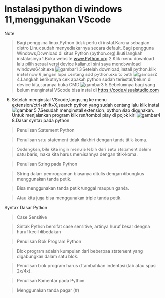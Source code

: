 #   Instalasi python di windows 11,menggunakan VScode
Note
> Bagi pengguna linux,Python tidak perlu di instal.Karena sebagian distro Linux sudah menyediakannya secara default.
> Bagi pengguna Windows,Download di situs Python (python.org).Ikuti langkah instalasinya
1.Buka website www.Python.org
2.Klik menu download lalu pilih sesuai versi device kalian,di sini saya mendownload windows64bit.exe
![gambar1](https://user-images.githubusercontent.com/116090827/197916435-fcd361c8-cc80-4a02-b9b1-25631a0da257.png)
3.Setelah download,install python.klik instal now & jangan lupa centang add python.exe to path
![gambar2](https://user-images.githubusercontent.com/116090827/197916879-4435a9b5-83ff-4cf2-9b23-d11e23a871a3.png)
4.Langkah berikutnya cek apakah python sudah terinstal/belum di device kita,caranya buka CMD
![gambar3](https://user-images.githubusercontent.com/116090827/197917122-9ecb1697-0465-4f32-93c2-0605ce54f5d1.png)
5.Sebelumnya bagi yang belum menginstal VScode bisa instal di https://code.visualstudio.com
6. Setelah menginstal VScode,langsung ke menu extension/ctrl+shift+X,search python yang sudah centang lalu klik instal
![gambar 5](https://user-images.githubusercontent.com/116090827/197917685-9444809b-3c90-4340-b292-82c57486fd3c.png)
7.Sesudah menginstall extension, python siap digunakan. Untuk menjalankan program klik run/tombol play di pojok kiri
![gambar4](https://user-images.githubusercontent.com/116090827/197917961-0c44ce75-91e3-4bd7-b76f-c28a68d82507.png)
8.Dasar syntax pada python
>Penulisan Statement Python

>Penulisan satu statement tidak diakhiri dengan tanda titik-koma.

>Sedangkan, bila kita ingin menulis lebih dari satu statement dalam satu baris, maka kita harus memisahnya dengan titik-koma.

>Penulisan String pada Python

>String dalam pemrograman biasanya ditulis dengan dibungkus menggunakan tanda petik.

>Bisa menggunakan tanda petik tunggal maupun ganda.

>Atau kita juga bisa menggunakan triple tanda petik.

Syntax Dasar Python

>Case Sensitive

>Sintak Python bersifat case sensitive, artinya huruf besar dengna huruf kecil dibedakan

>Penulisan Blok Program Python

>Blok program adalah kumpulan dari beberpaa statement yang digabungkan dalam satu blok.

>Penulisan blok program harus ditambahkan indentasi (tab atau spasi 2x/4x).

>Penulisan Komentar pada Python

>Menggunakan tanda pagar (#)

